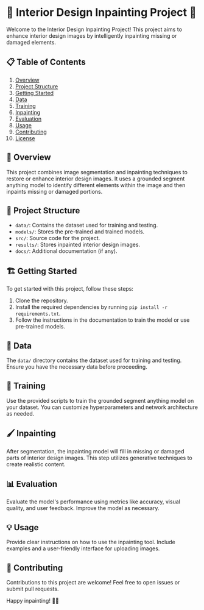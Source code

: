 # 🎨 Interior Design Inpainting Project 🏡

Welcome to the Interior Design Inpainting Project! This project aims to enhance interior design images by intelligently inpainting missing or damaged elements. 

## 📋 Table of Contents
1. [Overview](#overview)
2. [Project Structure](#project-structure)
3. [Getting Started](#getting-started)
4. [Data](#data)
5. [Training](#training)
6. [Inpainting](#inpainting)
7. [Evaluation](#evaluation)
8. [Usage](#usage)
9. [Contributing](#contributing)
10. [License](#license)

## 🚀 Overview
This project combines image segmentation and inpainting techniques to restore or enhance interior design images. It uses a grounded segment anything model to identify different elements within the image and then inpaints missing or damaged portions.

## 📁 Project Structure
- `data/`: Contains the dataset used for training and testing.
- `models/`: Stores the pre-trained and trained models.
- `src/`: Source code for the project.
- `results/`: Stores inpainted interior design images.
- `docs/`: Additional documentation (if any).

## 🏗️ Getting Started
To get started with this project, follow these steps:
1. Clone the repository.
2. Install the required dependencies by running `pip install -r requirements.txt`.
3. Follow the instructions in the documentation to train the model or use pre-trained models.

## 📂 Data
The `data/` directory contains the dataset used for training and testing. Ensure you have the necessary data before proceeding.

## 🧠 Training
Use the provided scripts to train the grounded segment anything model on your dataset. You can customize hyperparameters and network architecture as needed.

## 🖌️ Inpainting
After segmentation, the inpainting model will fill in missing or damaged parts of interior design images. This step utilizes generative techniques to create realistic content.

## 📊 Evaluation
Evaluate the model's performance using metrics like accuracy, visual quality, and user feedback. Improve the model as necessary.

## 💡 Usage
Provide clear instructions on how to use the inpainting tool. Include examples and a user-friendly interface for uploading images.

## 🤝 Contributing
Contributions to this project are welcome! Feel free to open issues or submit pull requests.

Happy inpainting! 🎨🏡
